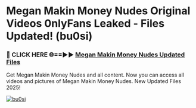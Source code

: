 # Megan Makin Money Nudes Original Videos 0nlyFans Leaked - Files Updated! (bu0si)

<h3>🔴 CLICK HERE 🌐==►► <a href="https://tinyurl.com/52m3yx9h" rel="nofollow">Megan Makin Money Nudes Updated Files</a></h3>

Get Megan Makin Money Nudes and all content. Now you can access all videos and pictures of Megan Makin Money Nudes. New Updated Files 2025!

[![bu0si](https://i.imgur.com/TnHtlc8.gif)](https://tinyurl.com/52m3yx9h)
